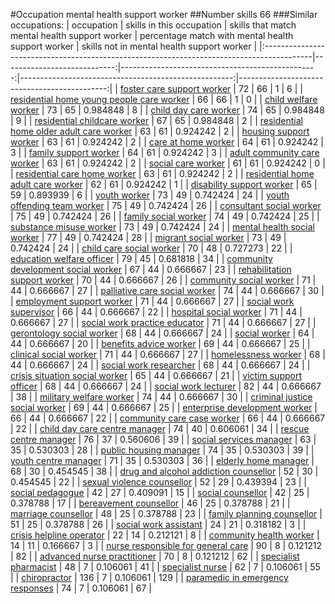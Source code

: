 #Occupation mental health support worker
##Number skills 66
###Similar occupations:
| occupation                                                                                |   skills in this occupation |   skills that match mental health support worker |   percentage match with mental health support worker |   skills not in mental health support worker |
|:------------------------------------------------------------------------------------------|----------------------------:|-------------------------------------------------:|-----------------------------------------------------:|---------------------------------------------:|
| [foster care support worker](foster_care_support_worker.md)                               |                          72 |                                               66 |                                             1        |                                            6 |
| [residential home young people care worker](residential_home_young_people_care_worker.md) |                          66 |                                               66 |                                             1        |                                            0 |
| [child welfare worker](child_welfare_worker.md)                                           |                          73 |                                               65 |                                             0.984848 |                                            8 |
| [child day care worker](child_day_care_worker.md)                                         |                          74 |                                               65 |                                             0.984848 |                                            9 |
| [residential childcare worker](residential_childcare_worker.md)                           |                          67 |                                               65 |                                             0.984848 |                                            2 |
| [residential home older adult care worker](residential_home_older_adult_care_worker.md)   |                          63 |                                               61 |                                             0.924242 |                                            2 |
| [housing support worker](housing_support_worker.md)                                       |                          63 |                                               61 |                                             0.924242 |                                            2 |
| [care at home worker](care_at_home_worker.md)                                             |                          64 |                                               61 |                                             0.924242 |                                            3 |
| [family support worker](family_support_worker.md)                                         |                          64 |                                               61 |                                             0.924242 |                                            3 |
| [adult community care worker](adult_community_care_worker.md)                             |                          63 |                                               61 |                                             0.924242 |                                            2 |
| [social care worker](social_care_worker.md)                                               |                          61 |                                               61 |                                             0.924242 |                                            0 |
| [residential care home worker](residential_care_home_worker.md)                           |                          63 |                                               61 |                                             0.924242 |                                            2 |
| [residential home adult care worker](residential_home_adult_care_worker.md)               |                          62 |                                               61 |                                             0.924242 |                                            1 |
| [disability support worker](disability_support_worker.md)                                 |                          65 |                                               59 |                                             0.893939 |                                            6 |
| [youth worker](youth_worker.md)                                                           |                          73 |                                               49 |                                             0.742424 |                                           24 |
| [youth offending team worker](youth_offending_team_worker.md)                             |                          75 |                                               49 |                                             0.742424 |                                           26 |
| [consultant social worker](consultant_social_worker.md)                                   |                          75 |                                               49 |                                             0.742424 |                                           26 |
| [family social worker](family_social_worker.md)                                           |                          74 |                                               49 |                                             0.742424 |                                           25 |
| [substance misuse worker](substance_misuse_worker.md)                                     |                          73 |                                               49 |                                             0.742424 |                                           24 |
| [mental health social worker](mental_health_social_worker.md)                             |                          77 |                                               49 |                                             0.742424 |                                           28 |
| [migrant social worker](migrant_social_worker.md)                                         |                          73 |                                               49 |                                             0.742424 |                                           24 |
| [child care social worker](child_care_social_worker.md)                                   |                          70 |                                               48 |                                             0.727273 |                                           22 |
| [education welfare officer](education_welfare_officer.md)                                 |                          79 |                                               45 |                                             0.681818 |                                           34 |
| [community development social worker](community_development_social_worker.md)             |                          67 |                                               44 |                                             0.666667 |                                           23 |
| [rehabilitation support worker](rehabilitation_support_worker.md)                         |                          70 |                                               44 |                                             0.666667 |                                           26 |
| [community social worker](community_social_worker.md)                                     |                          71 |                                               44 |                                             0.666667 |                                           27 |
| [palliative care social worker](palliative_care_social_worker.md)                         |                          74 |                                               44 |                                             0.666667 |                                           30 |
| [employment support worker](employment_support_worker.md)                                 |                          71 |                                               44 |                                             0.666667 |                                           27 |
| [social work supervisor](social_work_supervisor.md)                                       |                          66 |                                               44 |                                             0.666667 |                                           22 |
| [hospital social worker](hospital_social_worker.md)                                       |                          71 |                                               44 |                                             0.666667 |                                           27 |
| [social work practice educator](social_work_practice_educator.md)                         |                          71 |                                               44 |                                             0.666667 |                                           27 |
| [gerontology social worker](gerontology_social_worker.md)                                 |                          68 |                                               44 |                                             0.666667 |                                           24 |
| [social worker](social_worker.md)                                                         |                          64 |                                               44 |                                             0.666667 |                                           20 |
| [benefits advice worker](benefits_advice_worker.md)                                       |                          69 |                                               44 |                                             0.666667 |                                           25 |
| [clinical social worker](clinical_social_worker.md)                                       |                          71 |                                               44 |                                             0.666667 |                                           27 |
| [homelessness worker](homelessness_worker.md)                                             |                          68 |                                               44 |                                             0.666667 |                                           24 |
| [social work researcher](social_work_researcher.md)                                       |                          68 |                                               44 |                                             0.666667 |                                           24 |
| [crisis situation social worker](crisis_situation_social_worker.md)                       |                          65 |                                               44 |                                             0.666667 |                                           21 |
| [victim support officer](victim_support_officer.md)                                       |                          68 |                                               44 |                                             0.666667 |                                           24 |
| [social work lecturer](social_work_lecturer.md)                                           |                          82 |                                               44 |                                             0.666667 |                                           38 |
| [military welfare worker](military_welfare_worker.md)                                     |                          74 |                                               44 |                                             0.666667 |                                           30 |
| [criminal justice social worker](criminal_justice_social_worker.md)                       |                          69 |                                               44 |                                             0.666667 |                                           25 |
| [enterprise development worker](enterprise_development_worker.md)                         |                          66 |                                               44 |                                             0.666667 |                                           22 |
| [community care case worker](community_care_case_worker.md)                               |                          66 |                                               44 |                                             0.666667 |                                           22 |
| [child day care centre manager](child_day_care_centre_manager.md)                         |                          74 |                                               40 |                                             0.606061 |                                           34 |
| [rescue centre manager](rescue_centre_manager.md)                                         |                          76 |                                               37 |                                             0.560606 |                                           39 |
| [social services manager](social_services_manager.md)                                     |                          63 |                                               35 |                                             0.530303 |                                           28 |
| [public housing manager](public_housing_manager.md)                                       |                          74 |                                               35 |                                             0.530303 |                                           39 |
| [youth centre manager](youth_centre_manager.md)                                           |                          71 |                                               35 |                                             0.530303 |                                           36 |
| [elderly home manager](elderly_home_manager.md)                                           |                          68 |                                               30 |                                             0.454545 |                                           38 |
| [drug and alcohol addiction counsellor](drug_and_alcohol_addiction_counsellor.md)         |                          52 |                                               30 |                                             0.454545 |                                           22 |
| [sexual violence counsellor](sexual_violence_counsellor.md)                               |                          52 |                                               29 |                                             0.439394 |                                           23 |
| [social pedagogue](social_pedagogue.md)                                                   |                          42 |                                               27 |                                             0.409091 |                                           15 |
| [social counsellor](social_counsellor.md)                                                 |                          42 |                                               25 |                                             0.378788 |                                           17 |
| [bereavement counsellor](bereavement_counsellor.md)                                       |                          46 |                                               25 |                                             0.378788 |                                           21 |
| [marriage counsellor](marriage_counsellor.md)                                             |                          48 |                                               25 |                                             0.378788 |                                           23 |
| [family planning counsellor](family_planning_counsellor.md)                               |                          51 |                                               25 |                                             0.378788 |                                           26 |
| [social work assistant](social_work_assistant.md)                                         |                          24 |                                               21 |                                             0.318182 |                                            3 |
| [crisis helpline operator](crisis_helpline_operator.md)                                   |                          22 |                                               14 |                                             0.212121 |                                            8 |
| [community health worker](community_health_worker.md)                                     |                          14 |                                               11 |                                             0.166667 |                                            3 |
| [nurse responsible for general care](nurse_responsible_for_general_care.md)               |                          90 |                                                8 |                                             0.121212 |                                           82 |
| [advanced nurse practitioner](advanced_nurse_practitioner.md)                             |                          70 |                                                8 |                                             0.121212 |                                           62 |
| [specialist pharmacist](specialist_pharmacist.md)                                         |                          48 |                                                7 |                                             0.106061 |                                           41 |
| [specialist nurse](specialist_nurse.md)                                                   |                          62 |                                                7 |                                             0.106061 |                                           55 |
| [chiropractor](chiropractor.md)                                                           |                         136 |                                                7 |                                             0.106061 |                                          129 |
| [paramedic in emergency responses](paramedic_in_emergency_responses.md)                   |                          74 |                                                7 |                                             0.106061 |                                           67 |
